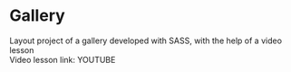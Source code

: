 # Gallery
Layout project of a gallery developed with SASS, with the help of a video lesson
<br>
Video lesson link: <a herf="https://www.youtube.com/watch?v=Wo5t3uUV8n4">YOUTUBE</a>